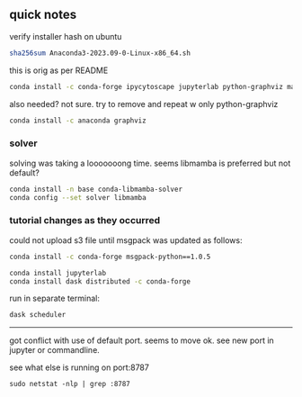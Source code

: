 ## quick notes

verify installer hash on ubuntu
```bash
sha256sum Anaconda3-2023.09-0-Linux-x86_64.sh 
```

this is orig as per README
```bash
conda install -c conda-forge ipycytoscape jupyterlab python-graphviz matplotlib zarr xarray pooch pyarrow s3fs scipy dask distributed dask-labextension
```

also needed? not sure. try to remove and repeat w only python-graphviz
```bash
conda install -c anaconda graphviz
```

### solver

solving was taking a looooooong time. seems libmamba is preferred but not default?


```bash
conda install -n base conda-libmamba-solver
conda config --set solver libmamba
```



### tutorial changes as they occurred

could not upload s3 file until msgpack was updated as follows:

```bash
conda install -c conda-forge msgpack-python==1.0.5
```


```bash
conda install jupyterlab
conda install dask distributed -c conda-forge
```


run in separate terminal:
```bash
dask scheduler
```

 ---

got conflict with use of default port. seems to move ok. see new port in jupyter or commandline.

see what else is running on port:8787

```
sudo netstat -nlp | grep :8787
```
 

